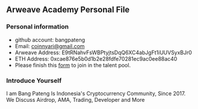 ## Arweave Academy Personal File

### Personal information

- github account: bangpateng
- Email: coinnyari@gmail.com
- Arweave Address: E9tRNahvFsWBPtyjtsDqQ6XC4abJgFt1iUUVSyxBJr0
- ETH Address: 0xcae876e5b0d1b2e28fdfe70281ec9ac0ee88ac40
- Please finish this [form](https://docs.google.com/forms/d/e/1FAIpQLSfWA5fIIcBgmRppm3jNz5vmf9Mai_QMVil-2pO4r7YKn_Zhtw/viewform?usp=sf_link) to join in the talent pool.

### Introduce Yourself
 I am Bang Pateng Is Indonesia's Cryptocurrency Community, Since 2017. We Discuss Airdrop, AMA, Trading, Developer and More